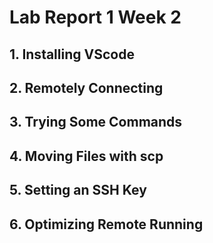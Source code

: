 # Lab Report 1 Week 2

## 1. Installing VScode
## 2. Remotely Connecting
## 3. Trying Some Commands
## 4. Moving Files with scp
## 5. Setting an SSH Key
## 6. Optimizing Remote Running
